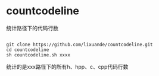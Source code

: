 # countcodeline
统计路径下的代码行数

``` 

git clone https://github.com/lixuande/countcodeline.git
cd countcodeline
sh countcodeline.sh xxxx

```

统计的是xxx路径下的所有h、hpp、c、cpp代码行数
